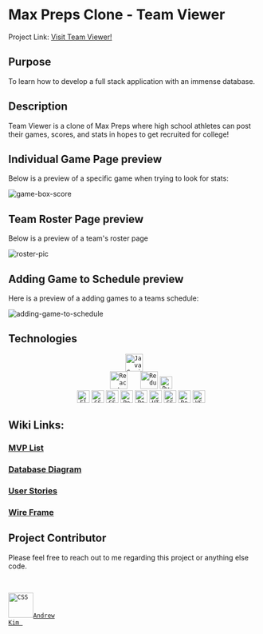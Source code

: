 # Max Preps Clone - Team Viewer

Project Link: <a href='https://team-viewer.onrender.com/'>Visit Team Viewer!</a> 

## Purpose

To learn how to develop a full stack application with an immense database.

## Description

Team Viewer is a clone of Max Preps where high school athletes can post their games, scores, and stats in hopes to get recruited for college!

## Individual Game Page preview

Below is a preview of a specific game when trying to look for stats:

![game-box-score](https://user-images.githubusercontent.com/105035447/217138388-3df8f458-5ce1-431d-82ab-de12ca6b1371.png)

## Team Roster Page preview

Below is a preview of a team's roster page

![roster-pic](https://user-images.githubusercontent.com/105035447/217138596-da809549-a52a-4289-8447-3753b41c5ea6.png)


## Adding Game to Schedule preview

Here is a preview of a adding games to a teams schedule:


![adding-game-to-schedule](https://user-images.githubusercontent.com/105035447/217138923-c757aa56-614a-4136-a9b9-47df113ade22.gif)

## Technologies

<div align="center">
	<code><img height="35" src="https://user-images.githubusercontent.com/25181517/117447155-6a868a00-af3d-11eb-9cfe-245df15c9f3f.png" alt="JavaScript" title="JavaScript" />
	</code>
	<code><img height="35" src="https://user-images.githubusercontent.com/25181517/183897015-94a058a6-b86e-4e42-a37f-bf92061753e5.png" alt="React" title="React" />	  </code>
	<code><img height="35" src="https://user-images.githubusercontent.com/25181517/187896150-cc1dcb12-d490-445c-8e4d-1275cd2388d6.png" alt="Redux" title="Redux" /></code>
	<code><img height="25" src="https://img.shields.io/badge/python-3670A0?style=for-the-badge&logo=python&logoColor=ffdd54" alt="Python" title="Python" />
	</code>
	<code><img height="25" src="https://img.shields.io/badge/flask-%23000.svg?style=for-the-badge&logo=flask&logoColor=white" alt="Flask" title="Flask" /></code>
  <code><img height="25" src="https://quintagroup.com/cms/python/images/sqlalchemy-logo.png/@@images/image.png" alt="CSS" title="SQLAlchemy" /></code>
	<code><img height="25" src="https://img.shields.io/badge/sqlite-%2307405e.svg?style=for-the-badge&logo=sqlite&logoColor=white" alt="CSS" title="CSS" /></code>
	<code><img height="25" src="https://user-images.githubusercontent.com/25181517/117208740-bfb78400-adf5-11eb-97bb-09072b6bedfc.png" alt="PostgreSQL" title="PostgreSQL" /></code>
	<code><img height="25" src="https://user-images.githubusercontent.com/25181517/192109061-e138ca71-337c-4019-8d42-4792fdaa7128.png" alt="Postman" title="Postman" /></code>
	<code><img height="25" src="https://user-images.githubusercontent.com/25181517/192158954-f88b5814-d510-4564-b285-dff7d6400dad.png" alt="HTML" title="HTML" /></code>
	<code><img height="25" src="https://user-images.githubusercontent.com/25181517/183898674-75a4a1b1-f960-4ea9-abcb-637170a00a75.png" alt="CSS" title="CSS" /></code>
	<code><img height="25" src="https://img.shields.io/badge/Render-%46E3B7.svg?style=for-the-badge&logo=render&logoColor=white" alt="Render" title="Render" /></code>
	<code><img height="25" src="https://img.shields.io/badge/Visual%20Studio%20Code-0078d7.svg?style=for-the-badge&logo=visual-studio-code&logoColor=white" alt="VScode" title="VScode" /></code>
	
</div>

## Wiki Links:

### [MVP List](https://github.com/adotk24/team-viewer/wiki/MVP-List)
### [Database Diagram](https://github.com/adotk24/team-viewer/wiki/Database-Diagram)
### [User Stories](https://github.com/adotk24/team-viewer/wiki/User-Stories)
### [Wire Frame](https://github.com/adotk24/team-viewer/wiki/Wire-Frame)

  
## Project Contributor

Please feel free to reach out to me regarding this project or anything else code. <br><br> 
<code>
<a href="https://www.linkedin.com/in/andrewkimcode/">
<img height="50" src="https://www.vectorlogo.zone/logos/linkedin/linkedin-icon.svg" alt="CSS" title="CSS" />Andrew Kim
</a>
</code>


